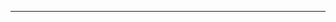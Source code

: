 <!--
CO_OP_TRANSLATOR_METADATA:
{
  "original_hash": "90ac762d40c6db51b8081cdb3e49e9db",
  "translation_date": "2025-08-28T21:09:43+00:00",
  "source_file": "README.md",
  "language_code": "hi"
}
-->


---

